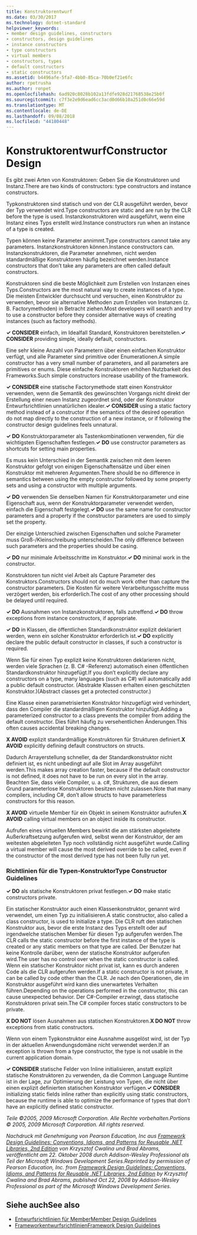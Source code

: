 ```yaml
---
title: Konstruktorentwurf
ms.date: 03/30/2017
ms.technology: dotnet-standard
helpviewer_keywords:
- member design guidelines, constructors
- constructors, design guidelines
- instance constructors
- type constructors
- virtual members
- constructors, types
- default constructors
- static constructors
ms.assetid: b4496afe-5fa7-4bb0-85ca-70b0ef21e6fc
author: rpetrusha
ms.author: ronpet
ms.openlocfilehash: 6ad920c8028b102a13fdfe928d21768538e25b0f
ms.sourcegitcommit: c7f3e2e9d6ead6cc3acd0d66b10a251d0c66e59d
ms.translationtype: MT
ms.contentlocale: de-DE
ms.lasthandoff: 09/08/2018
ms.locfileid: "44180448"
---
```

# <a name="constructor-design"></a><span data-ttu-id="8216f-102">Konstruktorentwurf</span><span class="sxs-lookup"><span data-stu-id="8216f-102">Constructor Design</span></span>
<span data-ttu-id="8216f-103">Es gibt zwei Arten von Konstruktoren: Geben Sie die Konstruktoren und Instanz.</span><span class="sxs-lookup"><span data-stu-id="8216f-103">There are two kinds of constructors: type constructors and instance constructors.</span></span>  
  
 <span data-ttu-id="8216f-104">Typkonstruktoren sind statisch und von der CLR ausgeführt werden, bevor der Typ verwendet wird.</span><span class="sxs-lookup"><span data-stu-id="8216f-104">Type constructors are static and are run by the CLR before the type is used.</span></span> <span data-ttu-id="8216f-105">Instanzkonstruktoren wird ausgeführt, wenn eine Instanz eines Typs erstellt wird.</span><span class="sxs-lookup"><span data-stu-id="8216f-105">Instance constructors run when an instance of a type is created.</span></span>  
  
 <span data-ttu-id="8216f-106">Typen können keine Parameter annimmt.</span><span class="sxs-lookup"><span data-stu-id="8216f-106">Type constructors cannot take any parameters.</span></span> <span data-ttu-id="8216f-107">Instanzkonstruktoren können.</span><span class="sxs-lookup"><span data-stu-id="8216f-107">Instance constructors can.</span></span> <span data-ttu-id="8216f-108">Instanzkonstruktoren, die Parameter annehmen, nicht werden standardmäßige Konstruktoren häufig bezeichnet werden.</span><span class="sxs-lookup"><span data-stu-id="8216f-108">Instance constructors that don’t take any parameters are often called default constructors.</span></span>  
  
 <span data-ttu-id="8216f-109">Konstruktoren sind die beste Möglichkeit zum Erstellen von Instanzen eines Typs.</span><span class="sxs-lookup"><span data-stu-id="8216f-109">Constructors are the most natural way to create instances of a type.</span></span> <span data-ttu-id="8216f-110">Die meisten Entwickler durchsucht und versuchen, einen Konstruktor zu verwenden, bevor sie alternative Methoden zum Erstellen von Instanzen (z. B. Factorymethoden) in Betracht ziehen.</span><span class="sxs-lookup"><span data-stu-id="8216f-110">Most developers will search and try to use a constructor before they consider alternative ways of creating instances (such as factory methods).</span></span>  
  
 <span data-ttu-id="8216f-111">**✓ CONSIDER** einfach, im Idealfall Standard, Konstruktoren bereitstellen.</span><span class="sxs-lookup"><span data-stu-id="8216f-111">**✓ CONSIDER** providing simple, ideally default, constructors.</span></span>  
  
 <span data-ttu-id="8216f-112">Eine sehr kleine Anzahl von Parametern über einen einfachen Konstruktor verfügt, und alle Parameter sind primitive oder Enumerationen.</span><span class="sxs-lookup"><span data-stu-id="8216f-112">A simple constructor has a very small number of parameters, and all parameters are primitives or enums.</span></span> <span data-ttu-id="8216f-113">Diese einfache Konstruktoren erhöhen Nutzbarkeit des Frameworks.</span><span class="sxs-lookup"><span data-stu-id="8216f-113">Such simple constructors increase usability of the framework.</span></span>  
  
 <span data-ttu-id="8216f-114">**✓ CONSIDER** eine statische Factorymethode statt einen Konstruktor verwenden, wenn die Semantik des gewünschten Vorgangs nicht direkt der Erstellung einer neuen Instanz zugeordnet sind, oder der Konstruktor Entwurfsrichtlinien unnatürlichen idealer.</span><span class="sxs-lookup"><span data-stu-id="8216f-114">**✓ CONSIDER** using a static factory method instead of a constructor if the semantics of the desired operation do not map directly to the construction of a new instance, or if following the constructor design guidelines feels unnatural.</span></span>  
  
 <span data-ttu-id="8216f-115">**✓ DO** Konstruktorparameter als Tastenkombinationen verwenden, für die wichtigsten Eigenschaften festlegen.</span><span class="sxs-lookup"><span data-stu-id="8216f-115">**✓ DO** use constructor parameters as shortcuts for setting main properties.</span></span>  
  
 <span data-ttu-id="8216f-116">Es muss kein Unterschied in der Semantik zwischen mit dem leeren Konstruktor gefolgt von einigen Eigenschaftensätze und über einen Konstruktor mit mehreren Argumenten.</span><span class="sxs-lookup"><span data-stu-id="8216f-116">There should be no difference in semantics between using the empty constructor followed by some property sets and using a constructor with multiple arguments.</span></span>  
  
 <span data-ttu-id="8216f-117">**✓ DO** verwenden Sie denselben Namen für Konstruktorparameter und eine Eigenschaft aus, wenn der Konstruktorparameter verwendet werden, einfach die Eigenschaft festgelegt.</span><span class="sxs-lookup"><span data-stu-id="8216f-117">**✓ DO** use the same name for constructor parameters and a property if the constructor parameters are used to simply set the property.</span></span>  
  
 <span data-ttu-id="8216f-118">Der einzige Unterschied zwischen Eigenschaften und solche Parameter muss Groß-/Kleinschreibung unterscheiden.</span><span class="sxs-lookup"><span data-stu-id="8216f-118">The only difference between such parameters and the properties should be casing.</span></span>  
  
 <span data-ttu-id="8216f-119">**✓ DO** nur minimale Arbeitsschritte im Konstruktor.</span><span class="sxs-lookup"><span data-stu-id="8216f-119">**✓ DO** minimal work in the constructor.</span></span>  
  
 <span data-ttu-id="8216f-120">Konstruktoren tun nicht viel Arbeit als Capture Parameter des Konstruktors.</span><span class="sxs-lookup"><span data-stu-id="8216f-120">Constructors should not do much work other than capture the constructor parameters.</span></span> <span data-ttu-id="8216f-121">Die Kosten für weitere Verarbeitungsschritte muss verzögert werden, bis erforderlich.</span><span class="sxs-lookup"><span data-stu-id="8216f-121">The cost of any other processing should be delayed until required.</span></span>  
  
 <span data-ttu-id="8216f-122">**✓ DO** Ausnahmen von Instanzkonstruktoren, falls zutreffend.</span><span class="sxs-lookup"><span data-stu-id="8216f-122">**✓ DO** throw exceptions from instance constructors, if appropriate.</span></span>  
  
 <span data-ttu-id="8216f-123">**✓ DO** in Klassen, die öffentlichen Standardkonstruktor explizit deklariert werden, wenn ein solcher Konstruktor erforderlich ist.</span><span class="sxs-lookup"><span data-stu-id="8216f-123">**✓ DO** explicitly declare the public default constructor in classes, if such a constructor is required.</span></span>  
  
 <span data-ttu-id="8216f-124">Wenn Sie für einen Typ explizit keine Konstruktoren deklarieren nicht, werden viele Sprachen (z. B. C# -Referenz) automatisch einen öffentlichen Standardkonstruktor hinzugefügt.</span><span class="sxs-lookup"><span data-stu-id="8216f-124">If you don’t explicitly declare any constructors on a type, many languages (such as C#) will automatically add a public default constructor.</span></span> <span data-ttu-id="8216f-125">(Abstrakte Klassen erhalten einen geschützten Konstruktor.)</span><span class="sxs-lookup"><span data-stu-id="8216f-125">(Abstract classes get a protected constructor.)</span></span>  
  
 <span data-ttu-id="8216f-126">Eine Klasse einen parametrisierten Konstruktor hinzugefügt wird verhindert, dass den Compiler die standardmäßigen Konstruktor hinzufügt.</span><span class="sxs-lookup"><span data-stu-id="8216f-126">Adding a parameterized constructor to a class prevents the compiler from adding the default constructor.</span></span> <span data-ttu-id="8216f-127">Dies führt häufig zu versehentlichen Änderungen.</span><span class="sxs-lookup"><span data-stu-id="8216f-127">This often causes accidental breaking changes.</span></span>  
  
 <span data-ttu-id="8216f-128">**X AVOID** explizit standardmäßige Konstruktoren für Strukturen definiert.</span><span class="sxs-lookup"><span data-stu-id="8216f-128">**X AVOID** explicitly defining default constructors on structs.</span></span>  
  
 <span data-ttu-id="8216f-129">Dadurch Arrayerstellung schneller, da der Standardkonstruktor nicht definiert ist, es nicht unbedingt auf alle Slot im Array ausgeführt werden.</span><span class="sxs-lookup"><span data-stu-id="8216f-129">This makes array creation faster, because if the default constructor is not defined, it does not have to be run on every slot in the array.</span></span> <span data-ttu-id="8216f-130">Beachten Sie, dass viele Compiler, u. a. c#, Strukturen, die aus diesem Grund parameterlose Konstruktoren besitzen nicht zulassen.</span><span class="sxs-lookup"><span data-stu-id="8216f-130">Note that many compilers, including C#, don’t allow structs to have parameterless constructors for this reason.</span></span>  
  
 <span data-ttu-id="8216f-131">**X AVOID** virtuelle Member für ein Objekt in seinem Konstruktor aufrufen.</span><span class="sxs-lookup"><span data-stu-id="8216f-131">**X AVOID** calling virtual members on an object inside its constructor.</span></span>  
  
 <span data-ttu-id="8216f-132">Aufrufen eines virtuellen Members bewirkt die am stärksten abgeleitete Außerkraftsetzung aufgerufen wird, selbst wenn der Konstruktor, der am weitesten abgeleiteten Typ noch vollständig nicht ausgeführt wurde.</span><span class="sxs-lookup"><span data-stu-id="8216f-132">Calling a virtual member will cause the most derived override to be called, even if the constructor of the most derived type has not been fully run yet.</span></span>  
  
### <a name="type-constructor-guidelines"></a><span data-ttu-id="8216f-133">Richtlinien für die Typen-Konstruktor</span><span class="sxs-lookup"><span data-stu-id="8216f-133">Type Constructor Guidelines</span></span>  
 <span data-ttu-id="8216f-134">**✓ DO** als statische Konstruktoren privat festlegen.</span><span class="sxs-lookup"><span data-stu-id="8216f-134">**✓ DO** make static constructors private.</span></span>  
  
 <span data-ttu-id="8216f-135">Ein statischer Konstruktor auch einen Klassenkonstruktor, genannt wird verwendet, um einen Typ zu initialisieren.</span><span class="sxs-lookup"><span data-stu-id="8216f-135">A static constructor, also called a class constructor, is used to initialize a type.</span></span> <span data-ttu-id="8216f-136">Die CLR ruft den statischen Konstruktor aus, bevor die erste Instanz des Typs erstellt oder auf irgendwelche statischen Member für diesen Typ aufgerufen werden.</span><span class="sxs-lookup"><span data-stu-id="8216f-136">The CLR calls the static constructor before the first instance of the type is created or any static members on that type are called.</span></span> <span data-ttu-id="8216f-137">Der Benutzer hat keine Kontrolle darüber, wenn der statische Konstruktor aufgerufen wird.</span><span class="sxs-lookup"><span data-stu-id="8216f-137">The user has no control over when the static constructor is called.</span></span> <span data-ttu-id="8216f-138">Wenn ein statischer Konstruktor nicht privat ist, kann es durch anderen Code als die CLR aufgerufen werden.</span><span class="sxs-lookup"><span data-stu-id="8216f-138">If a static constructor is not private, it can be called by code other than the CLR.</span></span> <span data-ttu-id="8216f-139">Je nach den Operationen, die im Konstruktor ausgeführt wird kann dies unerwartetes Verhalten führen.</span><span class="sxs-lookup"><span data-stu-id="8216f-139">Depending on the operations performed in the constructor, this can cause unexpected behavior.</span></span> <span data-ttu-id="8216f-140">Der C#-Compiler erzwingt, dass statische Konstruktoren privat sein.</span><span class="sxs-lookup"><span data-stu-id="8216f-140">The C# compiler forces static constructors to be private.</span></span>  
  
 <span data-ttu-id="8216f-141">**X DO NOT** lösen Ausnahmen aus statischen Konstruktoren.</span><span class="sxs-lookup"><span data-stu-id="8216f-141">**X DO NOT** throw exceptions from static constructors.</span></span>  
  
 <span data-ttu-id="8216f-142">Wenn von einem Typkonstruktor eine Ausnahme ausgelöst wird, ist der Typ in der aktuellen Anwendungsdomäne nicht verwendet werden.</span><span class="sxs-lookup"><span data-stu-id="8216f-142">If an exception is thrown from a type constructor, the type is not usable in the current application domain.</span></span>  
  
 <span data-ttu-id="8216f-143">**✓ CONSIDER** statische Felder von Inline initialisieren, anstatt explizit statische Konstruktoren zu verwenden, da die Common Language Runtime ist in der Lage, zur Optimierung der Leistung von Typen, die nicht über einen explizit definierten statischen Konstruktor verfügen.</span><span class="sxs-lookup"><span data-stu-id="8216f-143">**✓ CONSIDER** initializing static fields inline rather than explicitly using static constructors, because the runtime is able to optimize the performance of types that don’t have an explicitly defined static constructor.</span></span>  
  
 <span data-ttu-id="8216f-144">*Teile ©2005, 2009 Microsoft Corporation. Alle Rechte vorbehalten.*</span><span class="sxs-lookup"><span data-stu-id="8216f-144">*Portions © 2005, 2009 Microsoft Corporation. All rights reserved.*</span></span>  
  
 <span data-ttu-id="8216f-145">*Nachdruck mit Genehmigung von Pearson Education, Inc aus [Framework Design Guidelines: Conventions, Idioms, and Patterns for Reusable .NET Libraries, 2nd Edition](https://www.informit.com/store/framework-design-guidelines-conventions-idioms-and-9780321545619) von Krzysztof Cwalina und Brad Abrams, veröffentlicht am 22. Oktober 2008 durch Addison-Wesley Professional als Teil der Microsoft Windows Development Series.*</span><span class="sxs-lookup"><span data-stu-id="8216f-145">*Reprinted by permission of Pearson Education, Inc. from [Framework Design Guidelines: Conventions, Idioms, and Patterns for Reusable .NET Libraries, 2nd Edition](https://www.informit.com/store/framework-design-guidelines-conventions-idioms-and-9780321545619) by Krzysztof Cwalina and Brad Abrams, published Oct 22, 2008 by Addison-Wesley Professional as part of the Microsoft Windows Development Series.*</span></span>  
  
## <a name="see-also"></a><span data-ttu-id="8216f-146">Siehe auch</span><span class="sxs-lookup"><span data-stu-id="8216f-146">See also</span></span>

- [<span data-ttu-id="8216f-147">Entwurfsrichtlinien für Member</span><span class="sxs-lookup"><span data-stu-id="8216f-147">Member Design Guidelines</span></span>](../../../docs/standard/design-guidelines/member.md)  
- [<span data-ttu-id="8216f-148">Frameworkentwurfsrichtlinien</span><span class="sxs-lookup"><span data-stu-id="8216f-148">Framework Design Guidelines</span></span>](../../../docs/standard/design-guidelines/index.md)

